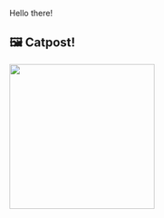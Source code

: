 Hello there!



## 🖼️ Catpost!

<sub>
    <img src="https://cdn2.thecatapi.com/images/WacgL_7v9.jpg" height="256">
</sub>

